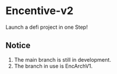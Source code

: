 # Encentive-v2
Launch a defi project in one Step!

## Notice
1. The main branch is still in development.
2. The branch in use is EncArchV1.
